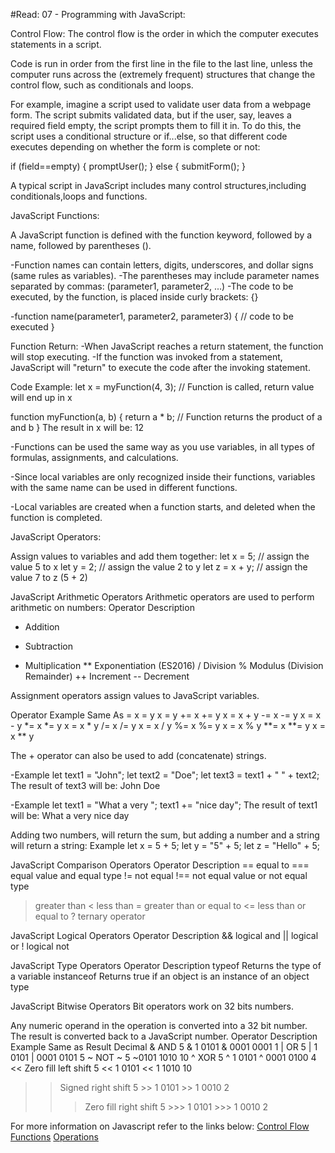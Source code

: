 #Read: 07 - Programming with JavaScript:

Control  Flow:
The control flow is the order in which the computer executes statements in a script.

Code is run in order from the first line in the file to the last line, unless the computer runs across the (extremely frequent) structures that change the control flow, such as conditionals and loops.

For example, imagine a script used to validate user data from a webpage form. The script submits validated data, but if the user, say, leaves a required field empty, the script prompts them to fill it in. To do this, the script uses a conditional structure or if...else, so that different code executes depending on whether the form is complete or not:

if (field==empty) {
    promptUser();
} else {
    submitForm();
}

A typical script in JavaScript includes many control structures,including conditionals,loops and functions.


 JavaScript Functions:

 A JavaScript function is defined with the function keyword, followed by a name, followed by parentheses ().

 -Function names can contain letters, digits, underscores, and dollar signs (same rules as variables).
 -The parentheses may include parameter names separated by commas:
(parameter1, parameter2, ...)
-The code to be executed, by the function, is placed inside curly brackets: {}

-function name(parameter1, parameter2, parameter3) {
  // code to be executed
}

Function Return:
-When JavaScript reaches a return statement, the function will stop executing.
-If the function was invoked from a statement, JavaScript will "return" to execute the code after the invoking statement.

Code Example:
let x = myFunction(4, 3);   // Function is called, return value will end up in x

function myFunction(a, b) {
  return a * b;             // Function returns the product of a and b
}
The result in x will be:
12

-Functions can be used the same way as you use variables, in all types of formulas, assignments, and calculations.

-Since local variables are only recognized inside their functions, variables with the same name can be used in different functions.

-Local variables are created when a function starts, and deleted when the function is completed.


JavaScript Operators:

Assign values to variables and add them together:
let x = 5;         // assign the value 5 to x
let y = 2;         // assign the value 2 to y
let z = x + y;     // assign the value 7 to z (5 + 2)

JavaScript Arithmetic Operators
Arithmetic operators are used to perform arithmetic on numbers:
Operator	Description
+	Addition
-	Subtraction
*	Multiplication
**	Exponentiation (ES2016)
/	Division
%	Modulus (Division Remainder)
++	Increment
--	Decrement

Assignment operators assign values to JavaScript variables.

Operator	Example	Same As
=	x = y	x = y
+=	x += y	x = x + y
-=	x -= y	x = x - y
*=	x *= y	x = x * y
/=	x /= y	x = x / y
%=	x %= y	x = x % y
**=	x **= y	x = x ** y


The + operator can also be used to add (concatenate) strings.

-Example
let text1 = "John";
let text2 = "Doe";
let text3 = text1 + " " + text2;
The result of text3 will be:
John Doe

-Example
let text1 = "What a very ";
text1 += "nice day";
The result of text1 will be:
What a very nice day


Adding two numbers, will return the sum, but adding a number and a string will return a string:
Example
let x = 5 + 5;
let y = "5" + 5;
let z = "Hello" + 5;

JavaScript Comparison Operators
Operator	Description
==	equal to
===	equal value and equal type
!=	not equal
!==	not equal value or not equal type
>	greater than
<	less than
>=	greater than or equal to
<=	less than or equal to
?	ternary operator


JavaScript Logical Operators
Operator	Description
&&	logical and
||	logical or
!	logical not


JavaScript Type Operators
Operator	Description
typeof	Returns the type of a variable
instanceof	Returns true if an object is an instance of an object type

JavaScript Bitwise Operators
Bit operators work on 32 bits numbers.

Any numeric operand in the operation is converted into a 32 bit number. The result is converted back to a JavaScript number.
Operator	Description	Example	Same as	Result	Decimal
&	AND	5 & 1	0101 & 0001	0001	 1
|	OR	5 | 1	0101 | 0001	0101	 5
~	NOT	~ 5	 ~0101	1010	 10
^	XOR	5 ^ 1	0101 ^ 0001	0100	 4
<<	Zero fill left shift	5 << 1	0101 << 1	1010	 10
>>	Signed right shift	5 >> 1	0101 >> 1	0010	  2
>>>	Zero fill right shift	5 >>> 1	0101 >>> 1	0010	  2
  
For more information on Javascript refer to the links below:
[Control Flow](https://developer.mozilla.org/en-US/docs/Glossary/Control_flow)
[Functions](https://www.w3schools.com/js/js_functions.asp)
[Operations](https://www.w3schools.com/js/js_operators.asp)



